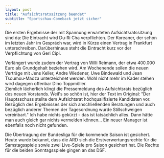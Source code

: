 ```yaml
---
layout: post
title: "Aufsichtsratssitzung beendet"
subtitle: "Sportschau-Comeback jetzt sicher"
---
```


Die ersten Ergebnisse der mit Spannung erwarteten Aufsichtsratssitzung sind da: Die Eintracht wird Du-Ri Cha verpflichten. Der Koreaner, der schon im letzten Jahr im Gespräch war, wird in Kürze einen Vertrag in Frankfurt unterschreiben. Darüberhinaus steht die Eintracht kurz vor der Verpflichtung von Geri Cipi.

Verlängert wurde zudem der Vertrag von Willi Reimann, der etwa 400.000 Euro als Grundgehalt beziehen wird. Am Wochenende sollen die neuen Verträge mit Jens Keller, Andre Wiedener, Uwe Bindewald und Jean Tsoumou-Madza unterzeichnet werden. Wohl nicht mehr im Kader stehen wird dagegen offenbar Dino Toppmöller.  
Ziemlich lächerlich klingt die Pressemeldung des Aufsichtsrats bezüglich des neuen Vorstands. Weil's so schön ist, hier der Text im Original: "Der Hauptsschuss stellte dem Aufsichtsrat hochqualifizierte Kandidaten vor. Bezüglich des Ergebnisses der sich anschließenden Beratungen und auch bezüglich anderer Themen der Tagesordnung wurde Stillschweigen vereinbart." Ich habe nichts gekürzt - das ist tatsächlich alles. Dann hätte man auch gleich gar nichts vermelden können... Ein neuer Manager ist ebenfalls noch nicht gefunden.

Die Übertragung der Bundesliga für die kommende Saison ist gesichert. Heute wurde bekannt, dass die ARD sich die Erstverwertungsrechte für die Samstagsspiele sowie zwei Live-Spiele pro Saison gesichert hat. Die Rechte für die beiden Sonntagsspiele gingen an das DSF.
